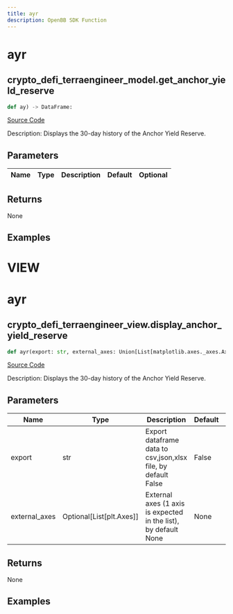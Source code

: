 ```yaml
---
title: ayr
description: OpenBB SDK Function
---
```

# ayr

## crypto_defi_terraengineer_model.get_anchor_yield_reserve

```python
def ay) -> DataFrame:
```
[Source Code](https://github.com/OpenBB-finance/OpenBBTerminal/tree/main/openbb_terminal/cryptocurrency/defi/terraengineer_model.py#L61)

Description: Displays the 30-day history of the Anchor Yield Reserve.

## Parameters

| Name | Type | Description | Default | Optional |
| ---- | ---- | ----------- | ------- | -------- |

## Returns

None

## Examples




# VIEW

# ayr

## crypto_defi_terraengineer_view.display_anchor_yield_reserve

```python
def ayr(export: str, external_axes: Union[List[matplotlib.axes._axes.Axes], NoneType]) -> None:
```
[Source Code](https://github.com/OpenBB-finance/OpenBBTerminal/tree/main/openbb_terminal/cryptocurrency/defi/terraengineer_view.py#L84)

Description: Displays the 30-day history of the Anchor Yield Reserve.

## Parameters

| Name | Type | Description | Default | Optional |
| ---- | ---- | ----------- | ------- | -------- |
| export | str | Export dataframe data to csv,json,xlsx file, by default False | False | False |
| external_axes | Optional[List[plt.Axes]] | External axes (1 axis is expected in the list), by default None | None | True |

## Returns

None

## Examples

